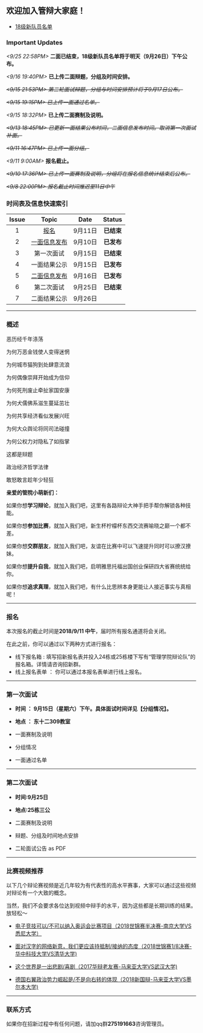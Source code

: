 ## 欢迎加入管辩大家庭！

- [18级新队员名单](https://hustcmdebate.github.io/PassList)


### Important Updates

_<9/25 22:58PM>_ **二面已结束，18级新队员名单将于明天（9月26日）下午公布。**

_<9/16 19:40PM>_ **已上传二面辩题，分组及时间安排。**

~~_<9/15 21:53PM>_ _第二轮面试辩题，分组与时间安排预计将于9月17日公布。_~~

~~_<9/15 19:15PM>_ _已上传一面通过名单。_~~

_<9/15 18:32PM>_ **已上传二面赛制及说明。**

~~_<9/13 18:45PM>_ _已更新一面结果公布时间，二面信息发布时间。取消第一次面试补面。_~~

~~_<9/11 16:47PM>_ _已上传一面分组。_~~

_<9/11 9:00AM>_  **报名截止。**

~~_<9/10 17:36PM>_  _已上传一面赛制及说明，分组将在报名信息统计结束后公布。_~~

~~_<9/8 22:00PM>_  _报名截止时间推迟至11日中午_~~


### 时间表及信息快速索引


| Issue | Topic       | Date | Status |
|:---:|:----------:|:------------:|:---------:|
| 1  | [报名](#报名) | 9月11日  | **已结束**    |
| 2  | [一面信息发布](#第一次面试) |     9月10日     | **已发布**      |
| 3  | 第一次面试  | 9月15日        | **已结束**    |
| 4  | 一面结果公示 | 9月15日         | **已发布**     |
| 5  | [二面信息发布](#第二次面试)  | 9月16日       | **已发布**      |
| 6  | 第二次面试  | 9月25日        | **已结束**      |
| 7  | 二面结果公示 | 9月26日         |       |


***

### 概述


恶历经千年涤荡

为何万恶金钱使人变得迷惘

为何城市猫狗到处肆意流浪

为何偶像崇拜开始成为信仰

为何死刑废止牵扯家国安康

为何犬儒佛系滋生蔓延茁壮

为何共享经济看似发展兴旺

为何大众舆论将同司法碰撞

为何公权力对隐私了如指掌

这都是辩题

政治经济哲学法律

敢怒敢言趁年少轻狂



**亲爱的管院小萌新们：**

  如果你想**学习辩论**，就加入我们吧，这里有各路辩论大神手把手帮你解锁各种技能。

  如果你想**参加比赛**，就加入我们吧，新生杯柠檬杯东西交流赛喻晓之巅一个都不差。

  如果你想**交群朋友**，就加入我们吧，友谊在比赛中可以飞速提升同时可以撩汉撩妹。

  如果你想**提升自我**，就加入我们吧，启明雅思托福出国创业保研四大省赛统统给你。

  如果你想**追求真理**，就加入我们吧，有什么比思辨本身更能让人接近事实与真相呢！


***


### 报名
 本次报名的截止时间是**2018/9/11 中午**，届时所有报名通道将会关闭。

 在此之前，你可以通过以下两种方式进行报名：
+ 线下报名箱 : 填写招新报名表并投入24栋或25栋楼下写有“管理学院辩论队”的报名箱。详情请咨询招新群。
+ 线上报名表单 ： 你可以通过本报名表单进行线上报名。


***

### 第一次面试

- **时间 ： 9月15日（星期六）下午。具体面试时间详见【分组情况】。**

- **地点 ： 东十二309教室**

- 一面赛制及说明

- 分组情况

- 一面通过名单

***

### 第二次面试

- **时间:9月25日**

- **地点:25栋三公**

 - 二面赛制及说明

 - 辩题、分组及时间地点安排

 - 二轮面试公告 as PDF


***

### 比赛视频推荐

以下几个辩论赛视频是近几年较为有代表性的高水平赛事，大家可以通过这些视频对辩论有一个大致的概念。

当然，我们不会要求各位达到视频中辩手的水平，因为这些都是长期训练的结果。放轻松～

- [电子竞技可以/不可以纳入奥运会比赛项目（2018世锦赛半决赛-南京大学VS悉尼大学）](https://www.bilibili.com/video/av24073183?from=search&seid=12385239464103562002)

- [面对汉字的网络新意，我们更应该持抵制/接纳的态度（2018世锦赛1/8决赛-华中科技大学VS清华大学)](https://www.bilibili.com/video/av27111577/)

- [这个世界是一出悲剧/喜剧（2017华辩老友赛-马来亚大学VS武汉大学)](https://www.bilibili.com/video/av11521245/?p=12)

- [德国右翼政治势力崛起是/不是向右转的体现（2018新国辩-马来亚大学VS墨尔本大学)](https://v.youku.com/v_show/id_XMzE5MzE2OTE1Mg==.html)


***

### 联系方式

如果你在招新过程中有任何问题，请加qq群**275191663**咨询管理员。
